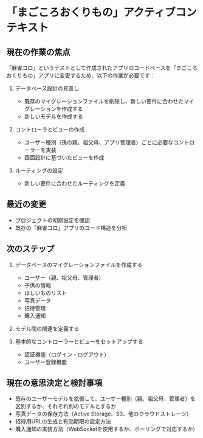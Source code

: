 # 「まごころおくりもの」アクティブコンテキスト

## 現在の作業の焦点

「麻雀コロ」というテストとして作成されたアプリのコードベースを「まごころおくりもの」アプリに変更するため、以下の作業が必要です：

1. データベース設計の見直し
   - 既存のマイグレーションファイルを削除し、新しい要件に合わせたマイグレーションを作成する
   - 新しいモデルを作成する

2. コントローラとビューの作成
   - ユーザー種別（孫の親、祖父母、アプリ管理者）ごとに必要なコントローラーを実装
   - 画面設計に基づいたビューを作成

3. ルーティングの設定
   - 新しい要件に合わせたルーティングを定義

## 最近の変更

- プロジェクトの初期設定を確認
- 既存の「麻雀コロ」アプリのコード構造を分析

## 次のステップ

1. データベースのマイグレーションファイルを作成する
   - ユーザー（親、祖父母、管理者）
   - 子供の情報
   - ほしいものリスト
   - 写真データ
   - 招待管理
   - 購入通知

2. モデル間の関連を定義する

3. 基本的なコントローラーとビューをセットアップする
   - 認証機能（ログイン・ログアウト）
   - ユーザー登録機能

## 現在の意思決定と検討事項

- 既存のユーザーモデルを拡張して、ユーザー種別（親、祖父母、管理者）を区別するか、それぞれ別のモデルとするか
- 写真データの保存方法（Active Storage、S3、他のクラウドストレージ）
- 招待用URLの生成と有効期限の設定方法
- 購入通知の実装方法（WebSocketを使用するか、ポーリングで対応するか）